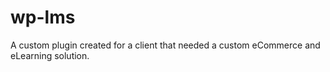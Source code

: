 # wp-lms

A custom plugin created for a client that needed a custom eCommerce and eLearning solution.
